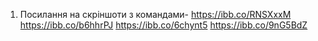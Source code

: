 1. Посилання на скріншоти з командами-
   https://ibb.co/RNSXxxM
   https://ibb.co/b6hhrPJ
   https://ibb.co/6chynt5
   https://ibb.co/9nG5BdZ
